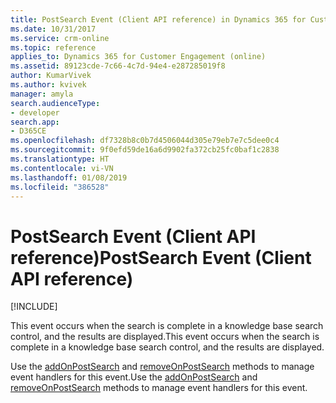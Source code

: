 ```yaml
---
title: PostSearch Event (Client API reference) in Dynamics 365 for Customer Engagement| MicrosoftDocs
ms.date: 10/31/2017
ms.service: crm-online
ms.topic: reference
applies_to: Dynamics 365 for Customer Engagement (online)
ms.assetid: 89123cde-7c66-4c7d-94e4-e287285019f8
author: KumarVivek
ms.author: kvivek
manager: amyla
search.audienceType:
- developer
search.app:
- D365CE
ms.openlocfilehash: df7328b8c0b7d4506044d305e79eb7e7c5dee0c4
ms.sourcegitcommit: 9f0efd59de16a6d9902fa372cb25fc0baf1c2838
ms.translationtype: HT
ms.contentlocale: vi-VN
ms.lasthandoff: 01/08/2019
ms.locfileid: "386528"
---
```

# <a name="postsearch-event-client-api-reference"></a><span data-ttu-id="d37d3-102">PostSearch Event (Client API reference)</span><span class="sxs-lookup"><span data-stu-id="d37d3-102">PostSearch Event (Client API reference)</span></span>

[!INCLUDE[](../../../../includes/cc_applies_to_update_9_0_0.md)]

<span data-ttu-id="d37d3-103">This event occurs when the search is complete in a knowledge base search control, and the results are displayed.</span><span class="sxs-lookup"><span data-stu-id="d37d3-103">This event occurs when the search is complete in a knowledge base search control, and the results are displayed.</span></span> 

<span data-ttu-id="d37d3-104">Use the [addOnPostSearch](../controls/addOnPostSearch.md) and [removeOnPostSearch](../controls/removeOnPostSearch.md) methods to manage event handlers for this event.</span><span class="sxs-lookup"><span data-stu-id="d37d3-104">Use the [addOnPostSearch](../controls/addOnPostSearch.md) and [removeOnPostSearch](../controls/removeOnPostSearch.md) methods to manage event handlers for this event.</span></span> 



